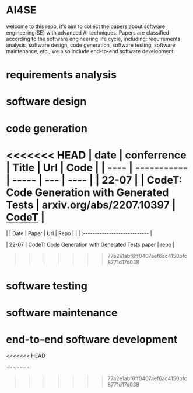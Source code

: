 # AI4SE
welcome to this repo, it's aim to collect the papers about software engineering(SE) with advanced AI techniques.
Papers are classified according to the software engineering life cycle, including: requirements analysis, software design, code generation, software testing, software maintenance, etc., we also include end-to-end software development.
# requirements analysis

# software design

# code generation
<<<<<<< HEAD
| date | conferrence | Title | Url | Code |
| ---- | ----------- | ----- | --- | ---- |
| 22-07 |  | CodeT: Code Generation with Generated Tests | arxiv.org/abs/2207.10397 | [CodeT](https://github.com/microsoft/CodeT) |
=======
| | Date | Paper | Url | Repo | |
| :---------------------------- |


| 22-07 | CodeT: Code Generation with Generated Tests paper | repo | 
>>>>>>> 77a2e1abf6ff0407aef6ac4150bfc8771d17d038


# software testing

# software maintenance

# end-to-end software development
<<<<<<< HEAD

=======
>>>>>>> 77a2e1abf6ff0407aef6ac4150bfc8771d17d038
